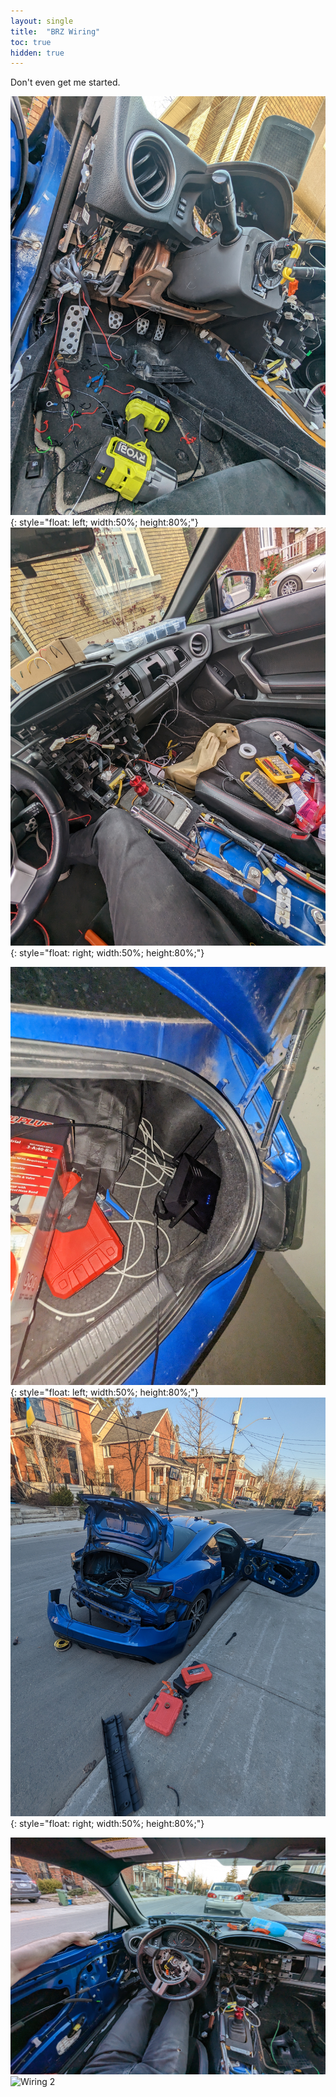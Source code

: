 ```yaml
---
layout: single
title:  "BRZ Wiring"
toc: true
hidden: true
---
```


Don't even get me started.

![Wiring 1](/assets/img/brz/wiring_1.jpg){: style="float: left; width:50%; height:80%;"}
![Wiring 2](/assets/img/brz/wiring_2.jpg){: style="float: right; width:50%; height:80%;"}

![Wiring 3](/assets/img/brz/wiring_3.jpg){: style="float: left; width:50%; height:80%;"}
![Wiring 4](/assets/img/brz/wiring_4.jpg){: style="float: right; width:50%; height:80%;"}

![Wiring 5](/assets/img/brz/wiring_5.jpg)
![Wiring 2](/assets/img/brz/wiring_6.jpg)